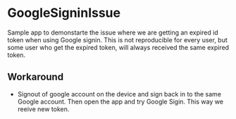 # GoogleSigninIssue
Sample app to demonstarte the issue where we are getting an expired id token when using Google signin. This is not reproducible for every user, but some user who get the expired token, will always received the same expired token.

## Workaround
- Signout of google account on the device and sign back in to the same Google account. Then open the app and try Google Sigin. This way we reeive new token.
